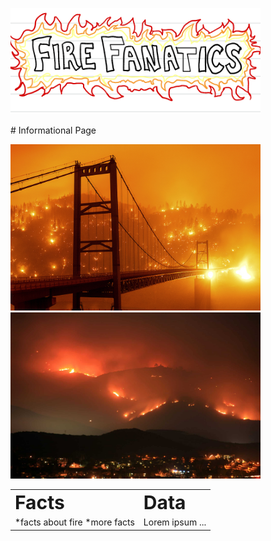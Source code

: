 
<p float="left">
  <img src="image1.png" width="400" />
</p>
# Informational Page
<p float="left">
  <img src="calfire1.jpeg" width="400" />
  <img src="calfire2.jpeg" width="400" /> 
</p> 




<table border="0">
 <tr>
    <td><b style="font-size:30px">Facts</b></td>
    <td><b style="font-size:30px">Data</b></td>
 </tr>
 <tr>
    <td>*facts about fire
   *more facts</td>
    <td>Lorem ipsum ...</td>
 </tr>
</table>
